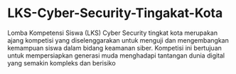 # LKS-Cyber-Security-Tingakat-Kota
Lomba Kompetensi Siswa (LKS) Cyber Security tingkat kota merupakan ajang kompetisi yang diselenggarakan untuk menguji dan mengembangkan kemampuan siswa dalam bidang keamanan siber. Kompetisi ini bertujuan untuk mempersiapkan generasi muda menghadapi tantangan dunia digital yang semakin kompleks dan berisiko
